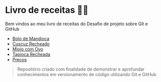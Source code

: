 # Livro de receitas 👨‍🍳
Bem vindos ao meu livro de receitas do Desafio de projeto sobre Git e GitHub

- [Bolo de Mandioca](https://github.com/Edusilva3108/livro-receitas-desafio-DIO/tree/main/Bolo%20de%20Mandioca)
- [Cuscuz Recheado](https://github.com/Edusilva3108/livro-receitas-desafio-DIO/tree/main/Cuscuz%20Recheado)
- [Miojo com Ovo](https://github.com/Edusilva3108/livro-receitas-desafio-DIO/tree/main/Miojo%20com%20Ovo)
- [Tapioca Recheada](https://github.com/Edusilva3108/livro-receitas-desafio-DIO/tree/main/Tapioca%20Recheada)
- [Preços](https://github.com/Edusilva3108/livro-receitas-desafio-DIO/tree/main/Pre%C3%A7os)

> Repositório criado com finalidade de demonstrar e aprofundar conhecimentos em versionamento de código utilizando Git e GitHub
